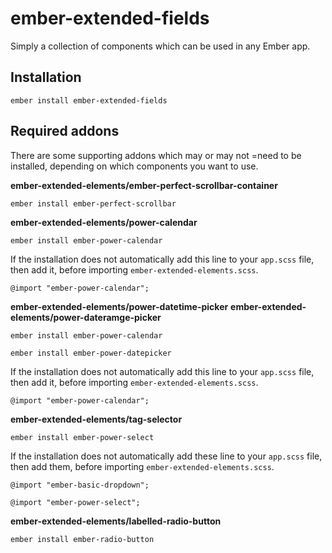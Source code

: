 ember-extended-fields
==============================================================================

Simply a collection of components which can be used in any Ember app.

Installation
------------------------------------------------------------------------------

```
ember install ember-extended-fields
```

## Required addons

There are some supporting addons which may or may not =need to be installed, depending on which components you want to use.

**ember-extended-elements/ember-perfect-scrollbar-container**
 
`ember install ember-perfect-scrollbar`

**ember-extended-elements/power-calendar**

`ember install ember-power-calendar`

If the installation does not automatically add this line to your `app.scss` file, then add it, before importing `ember-extended-elements.scss`.

`@import "ember-power-calendar";`

**ember-extended-elements/power-datetime-picker**
**ember-extended-elements/power-dateramge-picker**

`ember install ember-power-calendar`

`ember install ember-power-datepicker`

If the installation does not automatically add this line to your `app.scss` file, then add it, before importing `ember-extended-elements.scss`.

`@import "ember-power-calendar";`

**ember-extended-elements/tag-selector**

`ember install ember-power-select`

If the installation does not automatically add these line to your `app.scss` file, then add them, before importing `ember-extended-elements.scss`.

`@import "ember-basic-dropdown";`

`@import "ember-power-select";`

**ember-extended-elements/labelled-radio-button**

`ember install ember-radio-button`
